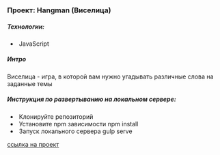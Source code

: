 ### Проект: Hangman (Виселица)

##### Технологии:

- &nbsp;JavaScript

##### Интро

Виселица - игра, в которой вам нужно угадывать различные слова на заданные темы

##### Инструкция по развертыванию на локальном сервере:

- &nbsp;Клонируйте репозиторий
- &nbsp;Установите npm зависимости npm install
- &nbsp;Запуск локального сервера gulp serve

[cсылка на проект](https://gzmland.ru/ "Проект")
